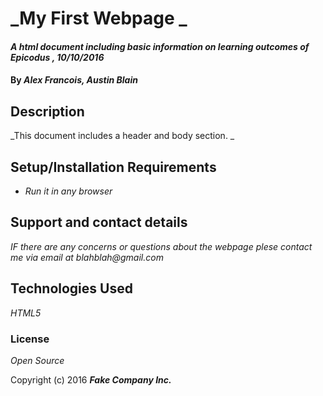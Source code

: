 # _My First Webpage _

#### _A html document including basic information on learning outcomes of Epicodus , 10/10/2016_

#### By _**Alex Francois, Austin Blain**_

## Description

_This document includes a header and body section. _

## Setup/Installation Requirements

* _Run it in any browser_



## Support and contact details

_IF there are any concerns or questions about the webpage plese contact me via email at blahblah@gmail.com_

## Technologies Used

_HTML5_

### License

*Open Source*

Copyright (c) 2016 **_Fake Company Inc._**
